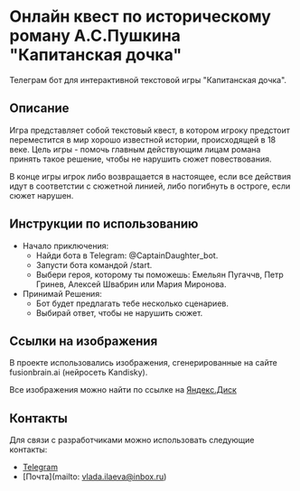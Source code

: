 # Онлайн квест по историческому роману А.С.Пушкина "Капитанская дочка" 

Телеграм бот для интерактивной текстовой игры "Капитанская дочка".


## Описание

Игра представляет собой текстовый квест, 
в котором игроку предстоит переместится в мир хорошо известной истории, происходящей в 18 веке.
Цель игры - помочь главным действующим лицам романа принять такое решение,
чтобы не нарушить сюжет повествования.

В конце игры игрок либо возвращается в настоящее, если все действия идут в соответстии с сюжетной линией,
либо погибнуть в остроге, если сюжет нарушен.

## Инструкции по использованию
- Начало приключения:
  - Найди бота в Telegram: @CaptainDaughter_bot.
  - Запусти бота командой /start.
  - Выбери героя, которому ты поможешь: Емельян Пугаччв, Петр Гринев, Алексей Швабрин или Мария Миронова.
- Принимай Решения:
  - Бот будет предлагать тебе несколько сценариев.
  - Выбирай ответ, чтобы не нарушить сюжет. 



## Ссылки на изображения
В проекте использовались изображения, сгенерированные на сайте fusionbrain.ai (нейросеть Kandisky).

Все изображения можно найти по ссылке на [Яндекс.Диск](https://disk.yandex.ru/d/HnOTwju9NEaZ2w)
## Контакты
Для связи с разработчиками можно использовать следующие контакты:

- [Telegram](https://t.me/vladochka12345)
- [Почта](mailto: vlada.ilaeva@inbox.ru)
